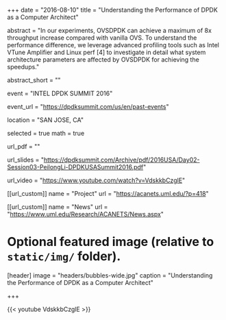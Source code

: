 +++
date = "2016-08-10"
title = "Understanding the Performance of DPDK as a Computer Architect"

abstract = "In our experiments, OVS­DPDK can achieve a maximum of 8x throughput increase compared with vanilla OVS. To understand the performance difference, we leverage advanced profiling tools such as Intel VTune Amplifier and Linux perf [4] to investigate in detail what system architecture parameters are affected by OVS­DPDK for achieving the speedups."

abstract_short = ""

event = "INTEL DPDK SUMMIT 2016"

event_url = "https://dpdksummit.com/us/en/past-events"

location = "SAN JOSE, CA"

selected = true
math = true

url_pdf = ""

url_slides = "https://dpdksummit.com/Archive/pdf/2016USA/Day02-Session03-PeilongLi-DPDKUSASummit2016.pdf"

url_video = "https://www.youtube.com/watch?v=VdskkbCzglE"

[[url_custom]]
name = "Project"
url = "https://acanets.uml.edu/?p=418"

[[url_custom]]
name = "News"
url = "https://www.uml.edu/Research/ACANETS/News.aspx"

# Optional featured image (relative to `static/img/` folder).
[header]
image = "headers/bubbles-wide.jpg"
caption = "Understanding the Performance of DPDK as a Computer Architect"

+++

{{< youtube VdskkbCzglE >}}
